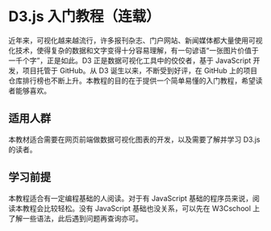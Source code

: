 # D3.js 入门教程（连载）

近年来，可视化越来越流行，许多报刊杂志、门户网站、新闻媒体都大量使用可视化技术，使得复杂的数据和文字变得十分容易理解，有一句谚语“一张图片价值于一千个字”，正是如此。D3 正是数据可视化工具中的佼佼者，基于 JavaScript 开发，项目托管于 GitHub。从 D3 诞生以来，不断受到好评，在 GitHub 上的项目仓库排行榜也不断上升。本教程的目的在于提供一个简单易懂的入门教程，希望读者能够喜欢。

## 适用人群

本教材适合需要在网页前端做数据可视化图表的开发，以及需要了解并学习 D3.js 的读者。

## 学习前提

本教程适合有一定编程基础的人阅读。对于有 JavaScript 基础的程序员来说，阅读本教程会比较轻松。没有 JavaScript 基础也没关系，可以先在 W3Cschool 上了解一些语法，此后遇到问题再查询亦可。
